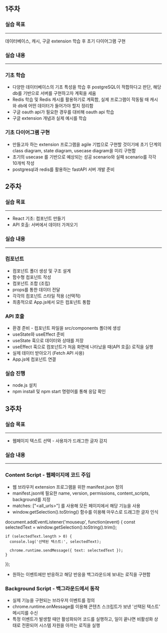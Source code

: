 ## 1주차

### 실습 목표

---

데이터베이스, 캐시, 구글 extension 학습 후 초기 다이어그램 구현

### 실습 내용

---

### 기초 학습

- 다양한 데이터베이스의 기초 특성을 학습 후 postgreSQL이 적합하다고 판단, 해당 db를 기반으로 서버를 구현하고자 계획을 세움
- Redis 학습 및 Redis 캐시를 활용하기로 계획함, 실제 프로그램이 작동될 때 캐시와 db에 어떤 데이터가 들어가야 할지 정리함
- 구글 oauth api가 필요한 경우를 대비해 oauth api 학습
- 구글 extension 개념과 실제 예시를 학습

### 기초 다이어그램 구현

- 만들고자 하는 extension 프로그램을 agile 기법으로 구현할 것이기에 초기 단계의 class diagram, state diagram, usecase diagram을 미리 구현함
- 초기의 usecase 를 기반으로 예상되는 성공 scenario와 실패 scenario를 각각 10개씩 작성
- postgresql과 redis를 활용하는 fastAPI 서버 개발 준비

## 2주차

### 실습 목표

---

- React 기초: 컴포넌트 만들기
- API 호출: 서버에서 데이터 가져오기

### 실습 내용

---

### 컴포넌트

- 컴포넌트 폴더 생성 및 구조 설계
- 함수형 컴포넌트 작성
- 컴포넌트 조합 (조립)
- props를 통한 데이터 전달
- 각각의 컴포넌트 스타일 적용 (선택적)
- 최종적으로 App.js에서 모든 컴포넌트 통합

### API 호출

- 환경 준비 - 컴포넌트 파일을 src/components 폴더에 생성
- useState와 useEffect 준비
- useState 훅으로 데이터와 상태를 저장
- useEffect 훅으로 컴포넌트가 처음 화면에 나타났을 때(API 호출) 로직을 실행
- 실제 데이터 받아오기 (Fetch API 사용)
- App.js에 컴포넌트 연결

### 실습 진행

- node.js 설치
- npm install 및 npm start 명령어를 통해 응답 확인

## 3주차

### 실습 목표

---

- 웹페이지 텍스트 선택 - 사용자가 드래그한 글자 감지

### 실습 내용

---

### Content Script - 웹페이지에 코드 주입

- 웹 브라우저 extension 프로그램을 위한 manifest.json 정의
- manifest.json에 필요한 name, version, permissions, content_scripts, background를 지정
- matches: ["<all_urls>"] 를 사용해 모든 페이지에서 해당 기능을 사용
- window.getSelection().toString() 함수를 이용해 마우스로 드래그한 글자 인식

document.addEventListener('mouseup', function(event) {
    const selectedText = window.getSelection().toString().trim();
  
    if (selectedText.length > 0) {
      console.log('선택된 텍스트:', selectedText); 
  
      chrome.runtime.sendMessage({ text: selectedText });
    }
  });

- 원하는 이벤트에만 반응하고 해당 반응을 백그라운드에 보내는 로직을 구현함

### Background Script - 백그라운드에서 동작

- 실제 기능을 구현되는 브라우저 이벤트를 정의
- chrome.runtime.onMessage를 이용해 콘텐츠 스크립트가 보낸 '선택된 텍스트' 메시지를 수신
- 특정 이벤트가 발생할 때만 활성화되어 코드를 실행하고, 일이 끝나면 비활성화 상태로 전환되어 시스템 자원을 아끼는 로직을 실행
